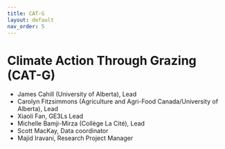 ```yaml
---
title: CAT-G
layout: default
nav_order: 5
---
```


# Climate Action Through Grazing (CAT-G)

* James Cahill (University of Alberta), Lead
* Carolyn Fitzsimmons (Agriculture and Agri-Food Canada/University of Alberta), Lead
* Xiaoli Fan, GE3Ls Lead
* Michelle Bamji-Mirza (Collège La Cité), Lead
* Scott MacKay, Data coordinator
* Majid Iravani, Research Project Manager
